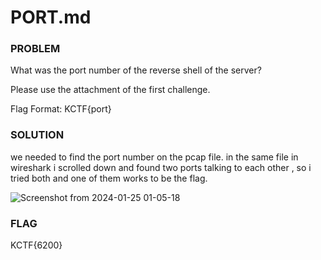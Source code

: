 # PORT.md
### PROBLEM
What was the port number of the reverse shell of the server?

Please use the attachment of the first challenge.

Flag Format: KCTF{port}

### SOLUTION
we needed to find the port number on the pcap file.
in the same file in wireshark i scrolled down and found two ports talking to each other , so i tried both and one of them works to be the flag.

![Screenshot from 2024-01-25 01-05-18](https://github.com/adwait3/knight/assets/148553626/499cce4a-0169-4738-9c4a-be8e52915678)
 ### FLAG
 KCTF{6200}
